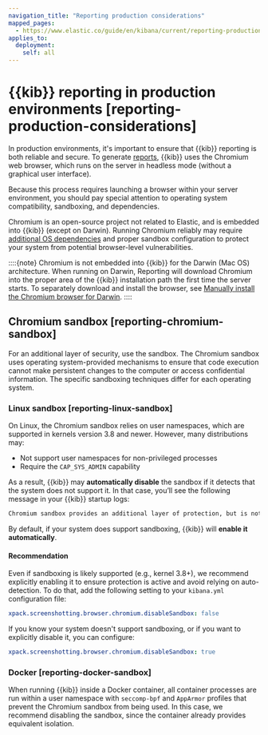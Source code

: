 ```yaml
---
navigation_title: "Reporting production considerations"
mapped_pages:
  - https://www.elastic.co/guide/en/kibana/current/reporting-production-considerations.html
applies_to:
  deployment:
    self: all
---
```


# {{kib}} reporting in production environments [reporting-production-considerations]

In production environments, it's important to ensure that {{kib}} reporting is both reliable and secure. To generate [reports](/explore-analyze/report-and-share.md), {{kib}} uses the Chromium web browser, which runs on the server in headless mode (without a graphical user interface).

Because this process requires launching a browser within your server environment, you should pay special attention to operating system compatibility, sandboxing, and dependencies.

Chromium is an open-source project not related to Elastic, and is embedded into {{kib}} (except on Darwin). Running Chromium reliably may require [additional OS dependencies](/deploy-manage/kibana-reporting-configuration.md#install-reporting-packages) and proper sandbox configuration to protect your system from potential browser-level vulnerabilities.

::::{note} 
Chromium is not embedded into {{kib}} for the Darwin (Mac OS) architecture. When running on Darwin, Reporting will download Chromium into the proper area of the {{kib}} installation path the first time the server starts. To separately download and install the browser, see [Manually install the Chromium browser for Darwin](../../explore-analyze/report-and-share/reporting-troubleshooting-pdf.md#reporting-manual-chromium-install).
::::

## Chromium sandbox [reporting-chromium-sandbox] 

For an additional layer of security, use the sandbox. The Chromium sandbox uses operating system-provided mechanisms to ensure that code execution cannot make persistent changes to the computer or access confidential information. The specific sandboxing techniques differ for each operating system.

### Linux sandbox [reporting-linux-sandbox] 

On Linux, the Chromium sandbox relies on user namespaces, which are supported in kernels version 3.8 and newer. However, many distributions may:
* Not support user namespaces for non-privileged processes
* Require the `CAP_SYS_ADMIN` capability

As a result, {{kib}} may **automatically disable** the sandbox if it detects that the system does not support it. In that case, you’ll see the following message in your {{kib}} startup logs:

```sh
Chromium sandbox provides an additional layer of protection, but is not supported for your OS. Automatically setting 'xpack.screenshotting.browser.chromium.disableSandbox: true'.
```

By default, if your system does support sandboxing, {{kib}} will **enable it automatically**.

#### Recommendation

Even if sandboxing is likely supported (e.g., kernel 3.8+), we recommend explicitly enabling it to ensure protection is active and avoid relying on auto-detection. To do that, add the following setting to your `kibana.yml` configuration file:

```yaml
xpack.screenshotting.browser.chromium.disableSandbox: false
```

If you know your system doesn't support sandboxing, or if you want to explicitly disable it, you can configure:

```yaml
xpack.screenshotting.browser.chromium.disableSandbox: true
```

### Docker [reporting-docker-sandbox] 

When running {{kib}} inside a Docker container, all container processes are run within a user namespace with `seccomp-bpf` and `AppArmor` profiles that prevent the Chromium sandbox from being used. In this case,  we recommend disabling the sandbox, since the container already provides equivalent isolation.
